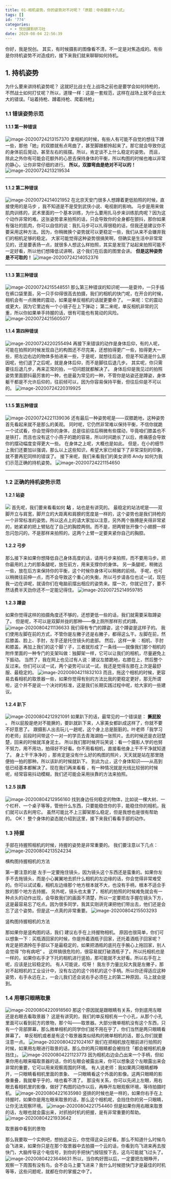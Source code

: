```yaml
---
title: 01-相机姿势，你的姿势对不对呢？「原题：夺命摄影十八式」
tags: []
id: '774'
categories:
  - - 悦创摄影研习社
date: 2020-08-04 22:56:39
---
```


你好，我是悦创。 其实，有时候摄影的图像看不清，不一定是对焦造成的。有些是你持机姿势不对造成的，接下来我们就来聊聊如何持机。

## 1\. 持机姿势

为什么要来讲持机姿势呢？ 这就好比战士在上战场之前也是要学会如何持枪的，不然战士如何打仗呢？所以，道理一样：这是一套规范，这样在战场上就不会出太大的错误。「站着持枪、蹲着持枪、爬着持枪」

### 1.1 错误姿势示范

#### 1.1.1 第一种错误

![image-20200724213157370](https://images-aiyc-1301641396.cos.ap-guangzhou.myqcloud.com/20200804223845.png) 拿相机的时候，有些人有可能不自觉的想往下蹲一些，那他「她」的双膝就有点弯曲了，甚至脚跟都拎起来了。那它就会导致你这的身体前后晃动，甚至左右的摇摆。所以，肯定谈不上什么稳定的姿势。 而且，除此之外你有可能会花额外的心思去保持身体的平衡，所以构图的时候也难以非常的静心，让你非常仔细的进行。 **所以，双膝弯曲是绝对不可以的！** ![image-20200724213219534](https://images-aiyc-1301641396.cos.ap-guangzhou.myqcloud.com/20200804223950.png)

* * *

#### 1.1.2 第二种错误

![image-20200724214021952](https://images-aiyc-1301641396.cos.ap-guangzhou.myqcloud.com/20200804224000.png) 在北京天安门很多人想蹲着更低拍照的时候，直接使用的是马步 ，我不知道是不是受到武侠小说、电视剧的影响。 马步是用来做肌肉训练的，武术里面的一个基本训练，为什么要用扎马步来训练肌肉呢？因为这个动作非常的难。这张姿势拿来拍照的话，只会导致你的全身都在颤抖，那你如果有强壮的肌肉，你可以自信的说：我扎马步可以扎得很稳的话，但我还是建议你不要采用这种方法。因为，你稍微换个姿势就可以更稳定一些，我们从来不会嫌弃我们的相机足够的稳定。 大家可能觉得这种姿势很搞笑啊，但确实是生活中非常常见的，还是要表扬一点，就很多人想这么样拍照，其实是发现了站起来拍照可能不一定好看，所以他们想降低试讲啊，这个我们在后面的图里会讲。 **但是这种姿势是不可取的！** ![image-20200724214052376](https://images-aiyc-1301641396.cos.ap-guangzhou.myqcloud.com/20200804224012.png)

* * *

#### 1.1.3 第三种错误

![image-20200724215548551](https://images-aiyc-1301641396.cos.ap-guangzhou.myqcloud.com/20200804224021.png) 那么第三种错误的知识呢——是耍帅，一只手插在裤口袋里面，另一只手仰得很高去拍摄，我们的相机的快门呢，在开合的时候，相机会有一点微微的震动，如果是单反相机的话就更要命了。 一来呢：它的震动或更大，因为它里边有一个小镜子在上下弹动； 第二来呢，单反相机非常的沉重，所以你如果单手持握的话，很有可能也有晃动的风险。 ![image-20200724215605077](https://images-aiyc-1301641396.cos.ap-guangzhou.myqcloud.com/20200804224031.png)

#### 1.1.4 第四种错误

![image-20200724220255494](https://images-aiyc-1301641396.cos.ap-guangzhou.myqcloud.com/20200804224042.png) 再接下来错误的动作是身体后仰，有的人呢，可能在拍照的时候发现自己的构图还不尽完美，还想拍得更广一些，拍得更大一些，把左边右边的物体多拍进来一些，于是呢，就想往后退，但是不知道是什么原因呢，他们退了之后呢，就是身体后仰，而不是脚往后退几步。 其实呢，你只需要往后退几步，再来正常的拍，一切问题就都解决了。 身体后仰是我见过的拍照姿势里面颤抖最厉害的一种，也是最为常见的一种，不管你是站姿还是蹲姿，身体躯干都是不允许后仰的，往前倾可以，因为你容易保持平衡，但往后仰是不可以的。 ![image-20200724220319925](https://images-aiyc-1301641396.cos.ap-guangzhou.myqcloud.com/20200804224053.png)

* * *

#### 1.1.5 第五种错误

![image-20200724221139036](https://images-aiyc-1301641396.cos.ap-guangzhou.myqcloud.com/20200804224108.png) 还有最后一种姿势呢是——双膝跪地，这种姿势首先看起来就不是那么的美观。 同时呢，它仍然非常难以保持平衡，不信你就跪一个试试看，你会觉得你的身体，总是往前往后稍微有些摆动，毕竟咱们膝盖也不是铁打，而且也没有这个小燕子的跪的容易，所以时间跪长了以后，疼痛感会导致你的摆动幅度变得更大一些。 在身体之上呢，大概也是如此。 但是，在小的细节上我们还要加以强调，那么以上这些知识，希望大家已经留下了非常深刻的印象，就不要再犯同样的错误了。 接下来呢，我们来看我们的美女讲师 Andy 如何为我们示范正确的持机姿势。 ![image-20200724221154650](https://images-aiyc-1301641396.cos.ap-guangzhou.myqcloud.com/20200804224123.png)

* * *

### 1.2 正确的持机姿势示范

#### 1.2.1 站姿

![](https://images-aiyc-1301641396.cos.ap-guangzhou.myqcloud.com/Jul-24-2020%2022-54-15.gif) 首先呢，我们要来看看如何 **站** ，站也是有讲究的。 最稳定的站法呢是——双脚开立与肩宽，脚开立的大距离和肩膀的宽度是一样的，这个姿势也是我们持枪的一个非常标准的姿势。所以这点上的请大家加以注意，另外两个胳膊是夹得非常紧的，她紧紧的把上臂贴在了自己的胸腔两侧。而不是，把两臂张开像个小翅膀一样忽闪忽闪的，不是那样来拍照的，这两个上臂一定要夹紧你自己的胸腔。

#### 1.2.2 弓步

那么接下来如果你想降低自己身体高度的话，请用弓步来拍照，而不要用马步。把你最用的上力的那条腿呢，放在前方，用来支撑你的身体。 另一条腿呢，稍微远一些，放在后方来保持你的平衡，这个时候你身体可以稍微的前倾。 手呢，也可以稍微往前伸一点，而不会导致这个重心的失衡，所以弓步请各位也试一试，现在我一边在讲呢，就请你们在电脑前摆出相应的姿势来。摆一次，你就记住了，要不然话费半天劲你还不一定能记得住。 ![image-20200725214959785](https://images-aiyc-1301641396.cos.ap-guangzhou.myqcloud.com/20200804224959.png)

#### 1.2.3 蹲姿

如果你觉得这样的拍摄角度还不够的，还想更低一些的话，我们就需要采取蹲姿了。 但是呢，不可以是双脚并拢的那种——像上厕所那样形式的蹲。 ![image-20200804211136633](https://images-aiyc-1301641396.cos.ap-guangzhou.myqcloud.com/20200804225228.png) 我们得有专门的蹲姿，这个蹲姿是这样子的。 我们使用左脚在前的方式，不管你是左撇子还是右撇子，都得这么干。左脚在前，然后膝盖、脸上、手肘，左手还是托住镜头的底部。 然后，这样一来 ：相机、手肘和膝盖，再加上我们的这个脚丫子，三者就形成了一条线——就像我们那个相机的附件里面的一种专门的支架叫做：独脚架一样，它可以让我们的相机，尽量避免上下振动。 当然了，我在网上也见过有人说：建议左膝跪地，右膝在上，然后整个反过来。你们可以试一试，两个姿势可以试一试，我还是觉得左膝在上次是最舒服、最稳定的。 ![image-20200804211832103](https://images-aiyc-1301641396.cos.ap-guangzhou.myqcloud.com/20200804225238.png) 而且，拖这个相机的时候，更容易去看相机的取景器一些，如果你觉得有别的方法比我的更稳定更好，那无所谓啦，这个并不是说一个决对的标准，这是我们长期实践过程中呢，给大家的一些建议。

#### 1.2.4 趴下

![image-20200804212921091](https://images-aiyc-1301641396.cos.ap-guangzhou.myqcloud.com/20200804225248.png) 如果趴下的话，最常见的一个错误是： **撅屁股** 。 所以屁股是绝对不能撅的，要趴就趴下来，人家美女都趴成这样了，你就不要不好意思了。 跟摄影人出去玩儿一趟呢，这个身上总是脏脏的。叶老师「我学习的老师」前段时间带这个一对一的学员去青海湖拍一张照片。去的时候还是衣冠楚楚，回来的时候就浑身泥土。 所以我们那时候开玩笑说：看一个摄影人学的也努不努力，用不用功，拍得好不好看。你不用看相机，直接看他身上干不干净就知道了。 身上干干净净的 ，那肯定是没有什么好的构图的照片，天天就是站在那里随便拍一拍的那种。所以该趴的时候就趴下。 到此为止，这个身体知识——从高到低已经基本都解决了。现在我们再来看看 ，有一种情况就是光线比较弱的时候呢，经常容易抖动模糊，我们还可能会采用扶靠的方法来拍照。

#### 1.2.5 扶靠

![image-20200804212956160](https://images-aiyc-1301641396.cos.ap-guangzhou.myqcloud.com/20200804225257.png) 找到身边任何稳定的物体，比如说一棵大树、一个栏杆、一个桌子等等，管他什么东西，只要能稳住你的手，能稳住你的相机，我们就可以去利用它。 虽然可能比不上三脚架那么稳定，但是我想也是很有帮助的。 OK！ 整个身体的姿态就介绍到这里，接下来我们看看手部的动作。

### 1.3 持握

手部在持握照相机的时候，持握的姿势是非常重要的。 我们要注意以下几点： ![image-20200804213524234](https://images-aiyc-1301641396.cos.ap-guangzhou.myqcloud.com/20200804225304.png)

横构图持握相机的方法

第一要注意的是 左手一定要拖住镜头，因为镜头这个东西还是蛮重的。如果你左手不去拖镜头，而是小心翼翼地去抓什么相机的左边缘的话，你会觉得非常难受的。你可以试试看，相机左边缘那个地方根本就不大，也没有手柄，根本不适合手放的那个地方去持握。 另外呢，镜头也太重了，相机的拍照的时候难免就会有一种点头的动作出现，会导致我们的画面不清楚，所以一定要把左手握在镜头下方，这是最容易忘了吃点。因为很多同学，我其实刚讲完课把他们带出去，他们还是会忘了这个姿势。但是这一点真的非常重要。 ![image-20200804215503293](https://images-aiyc-1301641396.cos.ap-guangzhou.myqcloud.com/20200804225311.png)

竖构图持握相机的方法

那如果你是竖构图的话，我们 建议右手在上持握物相机。 原因也很简单，你们可以想象一下：买瓶酒回家的时候，你是拎着酒瓶子回家，还托着酒瓶子回家呢？ 肯定是把酒拎在手部以下是最稳定的，如果把酒瓶的底托在手腕心上拖回家，别人会觉得 “你有病吧” 。 这样搞很危险的，很容易就打破酒瓶子了。所以托相机也是一样的，如果你右手才下托的相机进行竖拍，那可能就不太好看。所以右手在上呢，应该是比较稳定的。 有人可能说，哎呀！ 我左手力量比较大我是左撇子，那对不起相机的工业设计中，没有左边的这个持机的这个手柄。所以你还得适应这种姿势，右手永远在上，一会儿我们还会说右手必须在上的第二种原因，马上就会提到。

### 1.4 用哪只眼睛取景

![image-20200804220918560](https://images-aiyc-1301641396.cos.ap-guangzhou.myqcloud.com/20200804225319.png) 那这个原因就是跟眼睛有关系，你到底用左眼还是右眼去看取景器？ 这是有讲究的，我们的单反相机有一个小孔，从那个小孔里面可以看到前方的景物，那个叫——取景器。大部分微单相机没有这个东西，只有一个背部屏幕，那么微单相机的同学你们就不用在乎了，你们当然是两只眼睛看屏幕了。 单反相机或者是有这个取景器类似结构的微单相机的话，那么你们就要注意一点。 ![image-20200804221024167](https://images-aiyc-1301641396.cos.ap-guangzhou.myqcloud.com/20200804225326.png) 我们在把相机放在眼前进行拍照的时候，如果用左眼进行取景的话，那么你的两只眼睛都会被挡住「都会被相机机身挡住」。 ![image-20200804221123773](https://images-aiyc-1301641396.cos.ap-guangzhou.myqcloud.com/20200804225332.png) 因为相机右边会凸出来一个手柄，但如果你用右眼来瞄取景器的话，你的左眼会被露出来，你可以想象这个左眼露出来会非常的重要，它可以用来观察周围的环境。 有人说老师：我如果两只眼睛都睁开，一只眼睛看相机里面的景象、 一只眼睛看这个外面的影像。这两只眼睛的影像重叠，我就晕乎乎的，啥也看不清了。 那没有关系，你可以先闭上左眼，用右眼去看相机里的影像，做好了构图的动作以后，再睁开左眼观察环境，等待拍摄时机。 ![image-20200804221635980](https://images-aiyc-1301641396.cos.ap-guangzhou.myqcloud.com/20200804225337.png) 竖排的时候也是一样的，如果你右手在上持握时，如果你是用左眼来取景的话，那么这个相机呢，会挡住你的另一只眼睛，让你无法观察环境。 ![image-20200804221754460](https://images-aiyc-1301641396.cos.ap-guangzhou.myqcloud.com/20200804225344.png) 但是如果你用右眼来取景的话，左眼也就会露出来，对抓拍时机的把握，是有非常重要的帮助。 ![image-20200804221933642](https://images-aiyc-1301641396.cos.ap-guangzhou.myqcloud.com/20200804225351.png)

取景器中看到的景物

那么我要取一个实例吧，想拍这朵云，你觉得这朵云好看。那么不知道什么时候鸟会飞进来，如果你只是在那个取景器中去拍摄一个云的话，你看到鸟飞进来再去按快门，大脑传导这个电信号，到你的手把快门按钮按下去，这鸟可能就飞过头了。 ![image-20200804223648631](https://images-aiyc-1301641396.cos.ap-guangzhou.myqcloud.com/20200804225356.png) 所以，当你构好图以后，一定要把左眼睁开，观察一下周围有没有鸟，会不会马上要飞进来？我什么时候摁快门才是最佳的时机等等，这些问题呢，就都在你的掌握之中了。